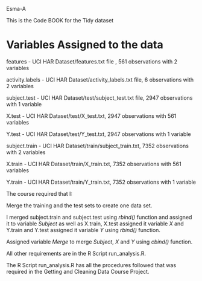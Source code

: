 Esma-A

This is the Code BOOK for the Tidy dataset

# Variables Assigned to the data

features - UCI HAR Dataset/features.txt file , 561 observations with 2 variables

activity.labels - UCI HAR Dataset/activity_labels.txt file, 6 observations with 2 variables

subject.test - UCI HAR Dataset/test/subject_test.txt file, 2947 observations with 1 variable

X.test - UCI HAR Dataset/test/X_test.txt, 2947 observations with 561 variables

Y.test - UCI HAR Dataset/test/Y_test.txt,  2947 observations with 1 variable

subject.train - UCI HAR Dataset/train/subject_train.txt, 7352 observations with 2 variables

X.train - UCI HAR Dataset/train/X_train.txt, 7352 observations with 561 variables

Y.train - UCI HAR Dataset/train/Y_train.txt, 7352 observations with 1 variable

The course required that I:

Merge the training and the test sets to create one data set.

I merged subject.train and subject.test using *rbind()* function and assigned it to variable _Subject_ as well as X.train, X.test assigned it variable _X_ and Y.train and Y.test assigned it variable _Y_ using *rbind()* function.

Assigned variable *Merge* to merge _Subject_, _X_ and _Y_ using *cbind()* function.

All other requirements are in the R Script run_analysis.R.

The R Script run_analysis.R has all the procedures followed that was required in the Getting and Cleaning Data Course Project.
